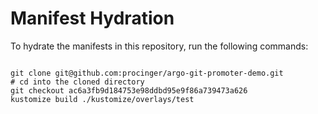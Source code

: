 
# Manifest Hydration

To hydrate the manifests in this repository, run the following commands:

```shell

git clone git@github.com:procinger/argo-git-promoter-demo.git
# cd into the cloned directory
git checkout ac6a3fb9d184753e98ddbd95e9f86a739473a626
kustomize build ./kustomize/overlays/test
```